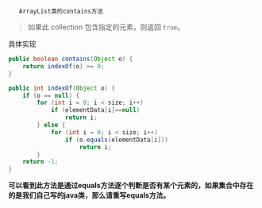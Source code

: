        ArrayList类的contains方法 

> 如果此 collection 包含指定的元素，则返回 `true`。

具体实现

```java
public boolean contains(Object o) {
	return indexOf(o) >= 0;
}
```

```java
public int indexOf(Object o) {
	if (o == null) {
    	for (int i = 0; i < size; i++)
        	if (elementData[i]==null)
            	return i;
        } else {
            for (int i = 0; i < size; i++)
                if (o.equals(elementData[i]))
                    return i;
		}
	return -1;
}
```

**可以看到此方法是通过equals方法逐个判断是否有某个元素的，如果集合中存在的是我们自己写的java类，那么请重写equals方法。**

